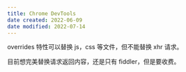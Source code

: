 ```yaml
---
title: Chrome DevTools
date created: 2022-06-09
date modified: 2022-07-14
---
```


overrides 特性可以替换 js，css 等文件，但不能替换 xhr 请求。

目前想完美替换请求返回内容，还是只有 fiddler，但是要收费。
